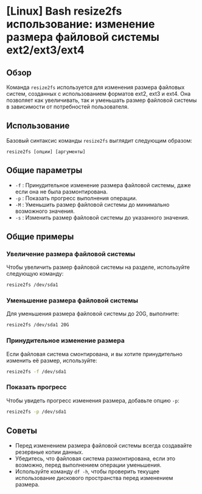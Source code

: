 # [Linux] Bash resize2fs использование: изменение размера файловой системы ext2/ext3/ext4

## Обзор
Команда `resize2fs` используется для изменения размера файловых систем, созданных с использованием форматов ext2, ext3 и ext4. Она позволяет как увеличивать, так и уменьшать размер файловой системы в зависимости от потребностей пользователя.

## Использование
Базовый синтаксис команды `resize2fs` выглядит следующим образом:

```
resize2fs [опции] [аргументы]
```

## Общие параметры
- `-f` : Принудительное изменение размера файловой системы, даже если она не была размонтирована.
- `-p` : Показать прогресс выполнения операции.
- `-M` : Уменьшить размер файловой системы до минимально возможного значения.
- `-s` : Изменить размер файловой системы до указанного значения.

## Общие примеры

### Увеличение размера файловой системы
Чтобы увеличить размер файловой системы на разделе, используйте следующую команду:

```bash
resize2fs /dev/sda1
```

### Уменьшение размера файловой системы
Для уменьшения размера файловой системы до 20G, выполните:

```bash
resize2fs /dev/sda1 20G
```

### Принудительное изменение размера
Если файловая система смонтирована, и вы хотите принудительно изменить её размер, используйте:

```bash
resize2fs -f /dev/sda1
```

### Показать прогресс
Чтобы увидеть прогресс изменения размера, добавьте опцию `-p`:

```bash
resize2fs -p /dev/sda1
```

## Советы
- Перед изменением размера файловой системы всегда создавайте резервные копии данных.
- Убедитесь, что файловая система размонтирована, если это возможно, перед выполнением операции уменьшения.
- Используйте команду `df -h`, чтобы проверить текущее использование дискового пространства перед изменением размера.